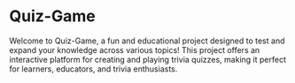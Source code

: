 # Quiz-Game
Welcome to Quiz-Game, a fun and educational project designed to test and expand your knowledge across various topics! This project offers an interactive platform for creating and playing trivia quizzes, making it perfect for learners, educators, and trivia enthusiasts.
